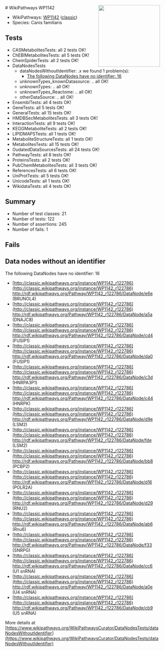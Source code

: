 <img style="float: right; width: 200px" src="https://upload.wikimedia.org/wikipedia/commons/thumb/8/83/Wplogo_with_text_500.png/640px-Wplogo_with_text_500.png" />
# WikiPathways WP1142

* WikiPathways: [WP1142](https://wikipathways.org/pathways/WP1142) ([classic](https://classic.wikipathways.org/instance/WP1142))
* Species: Canis familiaris
## Tests
* CASMetabolitesTests: all 2 tests OK!
* ChEBIMetabolitesTests: all 5 tests OK!
* ChemSpiderTests: all 2 tests OK!
* DataNodesTests
    * dataNodesWithoutIdentifier: .x we found 1 problem(s):
        * [The following DataNodes have no identifier: 16](#8792c496)
    * unknownTypes_knownDatasource: .. all OK!
    * unknownTypes: .. all OK!
    * unknownTypes_Reactome: .. all OK!
    * otherDataSource: .. all OK!
* EnsemblTests: all 4 tests OK!
* GeneTests: all 5 tests OK!
* GeneralTests: all 15 tests OK!
* HMDBSecMetabolitesTests: all 3 tests OK!
* InteractionTests: all 9 tests OK!
* KEGGMetaboliteTests: all 2 tests OK!
* LIPIDMAPSTests: all 1 tests OK!
* MetaboliteStructureTests: all 1 tests OK!
* MetabolitesTests: all 15 tests OK!
* OudatedDataSourcesTests: all 24 tests OK!
* PathwayTests: all 8 tests OK!
* ProteinsTests: all 2 tests OK!
* PubChemMetabolitesTests: all 3 tests OK!
* ReferencesTests: all 6 tests OK!
* UniProtTests: all 5 tests OK!
* UnicodeTests: all 1 tests OK!
* WikidataTests: all 4 tests OK!


## Summary

* Number of test classes: 21
* Number of tests: 122
* Number of assertions: 245
* Number of fails: 1

## Fails

<a name="8792c496" />

## Data nodes without an identifier

The following DataNodes have no identifier: 16

* [http://classic.wikipathways.org/instance/WP1142_r122786](http://classic.wikipathways.org/instance/WP1142_r122786) http://rdf.wikipathways.org/Pathway/WP1142_r122786/DataNode/e6e (BRUNOL4)
* [http://classic.wikipathways.org/instance/WP1142_r122786](http://classic.wikipathways.org/instance/WP1142_r122786) http://rdf.wikipathways.org/Pathway/WP1142_r122786/DataNode/a5a (DNAJC8)
* [http://classic.wikipathways.org/instance/WP1142_r122786](http://classic.wikipathways.org/instance/WP1142_r122786) http://rdf.wikipathways.org/Pathway/WP1142_r122786/DataNode/cd4 (FUSIP1)
* [http://classic.wikipathways.org/instance/WP1142_r122786](http://classic.wikipathways.org/instance/WP1142_r122786) http://rdf.wikipathways.org/Pathway/WP1142_r122786/DataNode/da0 (FUSIP1)
* [http://classic.wikipathways.org/instance/WP1142_r122786](http://classic.wikipathways.org/instance/WP1142_r122786) http://rdf.wikipathways.org/Pathway/WP1142_r122786/DataNode/c3d (HNRPA3P1)
* [http://classic.wikipathways.org/instance/WP1142_r122786](http://classic.wikipathways.org/instance/WP1142_r122786) http://rdf.wikipathways.org/Pathway/WP1142_r122786/DataNode/c44 (HNRPK)
* [http://classic.wikipathways.org/instance/WP1142_r122786](http://classic.wikipathways.org/instance/WP1142_r122786) http://rdf.wikipathways.org/Pathway/WP1142_r122786/DataNode/d9e (LSM2)
* [http://classic.wikipathways.org/instance/WP1142_r122786](http://classic.wikipathways.org/instance/WP1142_r122786) http://rdf.wikipathways.org/Pathway/WP1142_r122786/DataNode/fde (LSM2)
* [http://classic.wikipathways.org/instance/WP1142_r122786](http://classic.wikipathways.org/instance/WP1142_r122786) http://rdf.wikipathways.org/Pathway/WP1142_r122786/DataNode/bb8 (PCBP2)
* [http://classic.wikipathways.org/instance/WP1142_r122786](http://classic.wikipathways.org/instance/WP1142_r122786) http://rdf.wikipathways.org/Pathway/WP1142_r122786/DataNode/d16 (POLR2A)
* [http://classic.wikipathways.org/instance/WP1142_r122786](http://classic.wikipathways.org/instance/WP1142_r122786) http://rdf.wikipathways.org/Pathway/WP1142_r122786/DataNode/d29 (RNU2)
* [http://classic.wikipathways.org/instance/WP1142_r122786](http://classic.wikipathways.org/instance/WP1142_r122786) http://rdf.wikipathways.org/Pathway/WP1142_r122786/DataNode/ab6 (Rnu6)
* [http://classic.wikipathways.org/instance/WP1142_r122786](http://classic.wikipathways.org/instance/WP1142_r122786) http://rdf.wikipathways.org/Pathway/WP1142_r122786/DataNode/f33 (SNRPG)
* [http://classic.wikipathways.org/instance/WP1142_r122786](http://classic.wikipathways.org/instance/WP1142_r122786) http://rdf.wikipathways.org/Pathway/WP1142_r122786/DataNode/cc6 (U1 snRNA)
* [http://classic.wikipathways.org/instance/WP1142_r122786](http://classic.wikipathways.org/instance/WP1142_r122786) http://rdf.wikipathways.org/Pathway/WP1142_r122786/DataNode/a0e (U4 snRNA)
* [http://classic.wikipathways.org/instance/WP1142_r122786](http://classic.wikipathways.org/instance/WP1142_r122786) http://rdf.wikipathways.org/Pathway/WP1142_r122786/DataNode/cb9 (U5 snRNA)


More details at [https://www.wikipathways.org/WikiPathwaysCurator/DataNodesTests/dataNodesWithoutIdentifier](https://www.wikipathways.org/WikiPathwaysCurator/DataNodesTests/dataNodesWithoutIdentifier)

